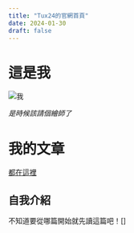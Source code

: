 ```yaml
---
title: "Tux24的官網首頁"
date: 2024-01-30
draft: false
---
```


# 這是我

![我](https://upload.wikimedia.org/wikipedia/commons/a/af/Tux.png)

*是時候該請個繪師了*

# 我的文章
[都在這裡](https://tux24.xyz/articles/)
## 自我介紹
不知道要從哪篇開始就先讀這篇吧！[]
